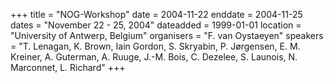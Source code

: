 +++
title = "NOG-Workshop"
date = 2004-11-22
enddate = 2004-11-25
dates = "November 22 - 25, 2004"
dateadded = 1999-01-01
location = "University of Antwerp, Belgium"
organisers = "F. van Oystaeyen"
speakers = "T. Lenagan, K. Brown, Iain Gordon, S. Skryabin, P. Jørgensen, E. M. Kreiner, A. Guterman, A. Ruuge, J.-M. Bois, C. Dezelee, S. Launois, N. Marconnet, L. Richard"
+++

